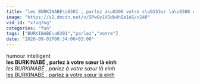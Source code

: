 ```yaml
---
title: "les BURKINABE\u0301 , parlez a\u0300 votre s\u0153ur la\u0300 einh"
image: "https://s2.dmcdn.net/v/SPwGy1VGdb4hQe1AS/x240"
vid_id: "x7vq7ng"
categories: "fun"
tags: ["BURKINABE\u0301","parlez","votre"]
date: "2020-09-01T08:34:06+03:00"
---
```

humour intelligent<br><b>les BURKINABÉ , parlez à votre sœur là einh</b><br> <i>les BURKINABÉ , parlez à votre sœur là einh</i><br> <u>les BURKINABÉ , parlez à votre sœur là einh</u>
